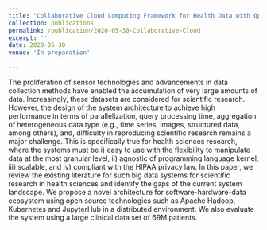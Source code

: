 ```yaml
---
title: "Collaborative Cloud Computing Framework for Health Data with Open Source Technologies"
collection: publications
permalink: /publication/2020-05-30-Collaborative-Cloud
excerpt: ''
date: 2020-05-30
venue: 'In preparation'

---
```


The proliferation of sensor technologies and advancements in data collection methods have enabled the accumulation of 
very large amounts of data. Increasingly, these datasets are considered for scientific research. However, the design of 
the system architecture to achieve high performance in terms of parallelization, query processing time, aggregation of 
heterogeneous data type (e.g., time series, images, structured data, among others), and, difficulty in reproducing 
scientific research remains a major challenge. This is specifically true for health sciences research, where the systems 
must be i) easy to use with the flexibility to manipulate data at the most granular level, ii) agnostic of programming 
language kernel, iii) scalable, and iv) compliant with the HIPAA privacy law. In this paper, we review the existing 
literature for such big data systems for scientific research in health sciences and identify the gaps of the current 
system landscape. We propose a novel architecture for software-hardware-data ecosystem using open source technologies 
such as Apache Hadoop, Kubernetes and JupyterHub in a distributed environment. We also evaluate the system using a large 
clinical data set of 69M patients. 